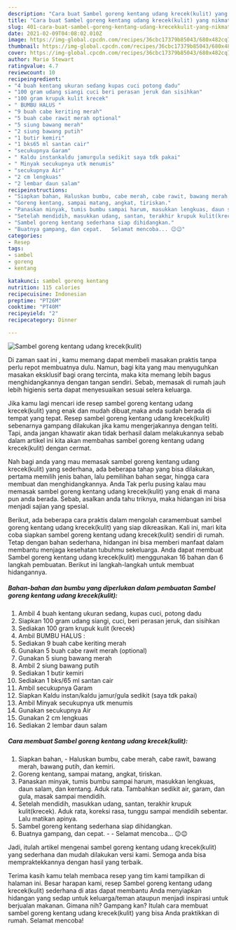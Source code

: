 ```yaml
---
description: "Cara buat Sambel goreng kentang udang krecek(kulit) yang nikmat dan Mudah Dibuat"
title: "Cara buat Sambel goreng kentang udang krecek(kulit) yang nikmat dan Mudah Dibuat"
slug: 401-cara-buat-sambel-goreng-kentang-udang-krecekkulit-yang-nikmat-dan-mudah-dibuat
date: 2021-02-09T04:08:02.010Z
image: https://img-global.cpcdn.com/recipes/36cbc17379b85043/680x482cq70/sambel-goreng-kentang-udang-krecekkulit-foto-resep-utama.jpg
thumbnail: https://img-global.cpcdn.com/recipes/36cbc17379b85043/680x482cq70/sambel-goreng-kentang-udang-krecekkulit-foto-resep-utama.jpg
cover: https://img-global.cpcdn.com/recipes/36cbc17379b85043/680x482cq70/sambel-goreng-kentang-udang-krecekkulit-foto-resep-utama.jpg
author: Mario Stewart
ratingvalue: 4.7
reviewcount: 10
recipeingredient:
- "4 buah kentang ukuran sedang kupas cuci potong dadu"
- "100 gram udang siangi cuci beri perasan jeruk dan sisihkan"
- "100 gram krupuk kulit krecek"
- " BUMBU HALUS "
- "9 buah cabe keriting merah"
- "5 buah cabe rawit merah optional"
- "5 siung bawang merah"
- "2 siung bawang putih"
- "1 butir kemiri"
- "1 bks65 ml santan cair"
- "secukupnya Garam"
- " Kaldu instankaldu jamurgula sedikit saya tdk pakai"
- " Minyak secukupnya utk menumis"
- "secukupnya Air"
- "2 cm lengkuas"
- "2 lembar daun salam"
recipeinstructions:
- "Siapkan bahan, Haluskan bumbu, cabe merah, cabe rawit, bawang merah, bawang putih, dan kemiri."
- "Goreng kentang, sampai matang, angkat, tiriskan."
- "Panaskan minyak, tumis bumbu sampai harum, masukkan lengkuas, daun salam, dan kentang. Aduk rata. Tambahkan sedikit air, garam, dan gula, masak sampai mendidih."
- "Setelah mendidih, masukkan udang, santan, terakhir krupuk kulit(krecek). Aduk rata, koreksi rasa, tunggu sampai mendidih sebentar. Lalu matikan apinya."
- "Sambel goreng kentang sederhana siap dihidangkan."
- "Buatnya gampang, dan cepat.   Selamat mencoba... 😉😉"
categories:
- Resep
tags:
- sambel
- goreng
- kentang

katakunci: sambel goreng kentang 
nutrition: 115 calories
recipecuisine: Indonesian
preptime: "PT26M"
cooktime: "PT40M"
recipeyield: "2"
recipecategory: Dinner

---
```



![Sambel goreng kentang udang krecek(kulit)](https://img-global.cpcdn.com/recipes/36cbc17379b85043/680x482cq70/sambel-goreng-kentang-udang-krecekkulit-foto-resep-utama.jpg)

Di zaman  saat ini , kamu memang dapat membeli masakan praktis tanpa perlu repot membuatnya dulu. Namun, bagi kita yang mau menyuguhkan masakan eksklusif bagi orang tercinta, maka kita memang lebih bagus menghidangkannya dengan tangan sendiri. Sebab, memasak di rumah jauh lebih higienis serta dapat menyesuaikan sesuai selera keluarga.

Jika kamu lagi mencari ide resep sambel goreng kentang udang krecek(kulit) yang enak dan mudah dibuat,maka anda sudah berada di tempat yang tepat. Resep sambel goreng kentang udang krecek(kulit)  sebenarnya gampang dilakukan jika kamu mengerjakannya dengan teliti. Tapi, anda jangan khawatir akan tidak berhasil dalam melakukannya 
sebab dalam artikel ini kita akan membahas sambel goreng kentang udang krecek(kulit) dengan cermat.  



Nah bagi anda yang mau memasak sambel goreng kentang udang krecek(kulit) yang sederhana, ada beberapa tahap yang bisa dilakukan, pertama memilih jenis bahan, lalu pemilihan bahan segar, hingga cara membuat dan menghidangkannya. Anda Tak perlu pusing kalau mau memasak sambel goreng kentang udang krecek(kulit) yang enak di mana pun anda berada. Sebab, asalkan anda  tahu triknya, maka hidangan ini bisa menjadi sajian yang spesial.

Berikut, ada beberapa cara praktis  dalam mengolah caramembuat sambel goreng kentang udang krecek(kulit) yang siap dikreasikan. Kali ini, mari kita coba siapkan sambel goreng kentang udang krecek(kulit) sendiri di rumah. Tetap dengan bahan sederhana, hidangan ini bisa memberi manfaat dalam membantu menjaga kesehatan tubuhmu sekeluarga. Anda dapat membuat Sambel goreng kentang udang krecek(kulit) menggunakan 16 bahan dan 6 langkah pembuatan. Berikut ini langkah-langkah untuk membuat hidangannya.

<!--inarticleads1-->

##### Bahan-bahan dan bumbu yang diperlukan dalam pembuatan Sambel goreng kentang udang krecek(kulit):

1. Ambil 4 buah kentang ukuran sedang, kupas cuci, potong dadu
1. Siapkan 100 gram udang siangi, cuci, beri perasan jeruk, dan sisihkan
1. Sediakan 100 gram krupuk kulit (krecek)
1. Ambil  BUMBU HALUS :
1. Sediakan 9 buah cabe keriting merah
1. Gunakan 5 buah cabe rawit merah (optional)
1. Gunakan 5 siung bawang merah
1. Ambil 2 siung bawang putih
1. Sediakan 1 butir kemiri
1. Sediakan 1 bks/65 ml santan cair
1. Ambil secukupnya Garam
1. Siapkan  Kaldu instan/kaldu jamur/gula sedikit (saya tdk pakai)
1. Ambil  Minyak secukupnya utk menumis
1. Gunakan secukupnya Air
1. Gunakan 2 cm lengkuas
1. Sediakan 2 lembar daun salam




<!--inarticleads2-->

##### Cara membuat Sambel goreng kentang udang krecek(kulit):

1. Siapkan bahan, - Haluskan bumbu, cabe merah, cabe rawit, bawang merah, bawang putih, dan kemiri.
1. Goreng kentang, sampai matang, angkat, tiriskan.
1. Panaskan minyak, tumis bumbu sampai harum, masukkan lengkuas, daun salam, dan kentang. Aduk rata. Tambahkan sedikit air, garam, dan gula, masak sampai mendidih.
1. Setelah mendidih, masukkan udang, santan, terakhir krupuk kulit(krecek). Aduk rata, koreksi rasa, tunggu sampai mendidih sebentar. Lalu matikan apinya.
1. Sambel goreng kentang sederhana siap dihidangkan.
1. Buatnya gampang, dan cepat.  -  - Selamat mencoba... 😉😉




Jadi, itulah artikel mengenai  sambel goreng kentang udang krecek(kulit)  yang sederhana dan mudah dilakukan versi kami. Semoga anda bisa mempraktekkannya dengan hasil yang terbaik. 

Terima kasih kamu telah membaca resep yang tim kami tampilkan di halaman ini. Besar harapan kami, resep  Sambel goreng kentang udang krecek(kulit) sederhana di atas dapat membantu Anda menyiapkan hidangan yang sedap untuk keluarga/teman ataupun menjadi inspirasi untuk berjualan makanan. Gimana nih? Gampang kan? Itulah cara membuat sambel goreng kentang udang krecek(kulit) yang bisa Anda praktikkan di rumah. Selamat mencoba!

